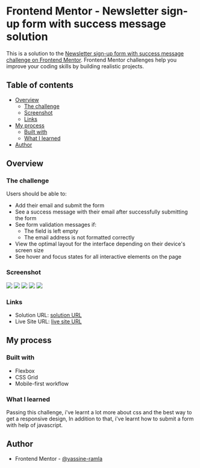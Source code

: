 # Frontend Mentor - Newsletter sign-up form with success message solution

This is a solution to the [Newsletter sign-up form with success message challenge on Frontend Mentor](https://www.frontendmentor.io/challenges/newsletter-signup-form-with-success-message-3FC1AZbNrv). Frontend Mentor challenges help you improve your coding skills by building realistic projects.

## Table of contents

- [Overview](#overview)
  - [The challenge](#the-challenge)
  - [Screenshot](#screenshot)
  - [Links](#links)
- [My process](#my-process)
  - [Built with](#built-with)
  - [What I learned](#what-i-learned)
- [Author](#author)

## Overview

### The challenge

Users should be able to:

- Add their email and submit the form
- See a success message with their email after successfully submitting the form
- See form validation messages if:
  - The field is left empty
  - The email address is not formatted correctly
- View the optimal layout for the interface depending on their device's screen size
- See hover and focus states for all interactive elements on the page

### Screenshot

![](./screenshot.png)
![](./screenshot-success.png)
![](./screenshot-mobile.png)
![](./screenshot-mobile-success.png)
![](./screenshot-active-error.png)

### Links

- Solution URL: [solution URL](https://www.frontendmentor.io/solutions/responsive-design-built-using-html-css-grid-and-flexbox-and-javacript-TNGuDmglIV)
- Live Site URL: [live site URL](https://yassine-ramla.github.io/Frontend-Mentor_Newsletter-sign-up-form-with-success-message-solution/)

## My process

### Built with

- Flexbox
- CSS Grid
- Mobile-first workflow

### What I learned

Passing this challenge, i've learnt a lot more about css and the best way to get a responsive design, In addition to that, i've learnt how to submit a form with help of javascript.

## Author

- Frontend Mentor - [@yassine-ramla](https://www.frontendmentor.io/profile/yassine-ramla)
